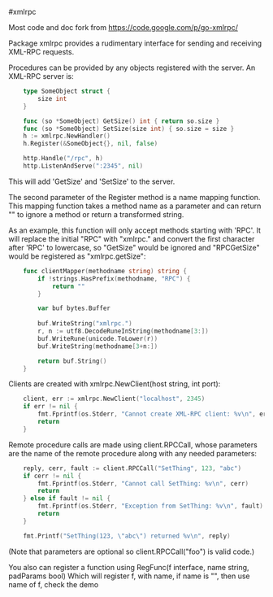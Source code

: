 #xmlrpc

Most code and doc fork from https://code.google.com/p/go-xmlrpc/

Package xmlrpc provides a rudimentary interface for sending and receiving
XML-RPC requests.

Procedures can be provided by any objects registered with the server.
An XML-RPC server is:

```go
    type SomeObject struct {
        size int
    }

    func (so *SomeObject) GetSize() int { return so.size }
    func (so *SomeObject) SetSize(size int) { so.size = size }
    h := xmlrpc.NewHandler()
    h.Register(&SomeObject{}, nil, false)

    http.Handle("/rpc", h)
    http.ListenAndServe(":2345", nil)
```
This will add 'GetSize' and 'SetSize' to the server.

The second parameter of the Register method is a name mapping function.  This
mapping function takes a method name as a parameter and can return "" to
ignore a method or return a transformed string.

As an example, this function will only accept methods starting with 'RPC'.
It will replace the initial "RPC" with "xmlrpc." and convert the first
character after 'RPC' to lowercase, so "GetSize" would be ignored and
"RPCGetSize" would be registered as "xmlrpc.getSize":
```go
    func clientMapper(methodname string) string {
        if !strings.HasPrefix(methodname, "RPC") {
            return ""
        }

        var buf bytes.Buffer
        
        buf.WriteString("xmlrpc.")
        r, n := utf8.DecodeRuneInString(methodname[3:])
        buf.WriteRune(unicode.ToLower(r))
        buf.WriteString(methodname[3+n:])

        return buf.String()
    }
```

Clients are created with xmlrpc.NewClient(host string, int port):

```go
    client, err := xmlrpc.NewClient("localhost", 2345)
    if err != nil {
        fmt.Fprintf(os.Stderr, "Cannot create XML-RPC client: %v\n", err)
        return
    }
```
Remote procedure calls are made using client.RPCCall, whose parameters are
the name of the remote procedure along with any needed parameters:
```go
    reply, cerr, fault := client.RPCCall("SetThing", 123, "abc")
    if cerr != nil {
        fmt.Fprintf(os.Stderr, "Cannot call SetThing: %v\n", cerr)
        return
    } else if fault != nil {
        fmt.Fprintf(os.Stderr, "Exception from SetThing: %v\n", fault)
        return
    }

    fmt.Printf("SetThing(123, \"abc\") returned %v\n", reply)
```
(Note that parameters are optional so client.RPCCall("foo") is valid code.)


You also can register a function using RegFunc(f interface, name string, padParams bool)
Which will register f, with name, if name is "", then use name of f, check the demo

